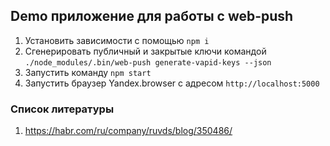 ## Demo приложение для работы с web-push

1. Установить зависимости с помощью ```npm i```
1. Сгенерировать публичный и закрытые ключи командой ```./node_modules/.bin/web-push generate-vapid-keys --json```
1. Запустить команду ```npm start```
1. Запустить браузер Yandex.browser с адресом ```http://localhost:5000```

### Список литературы

1. https://habr.com/ru/company/ruvds/blog/350486/